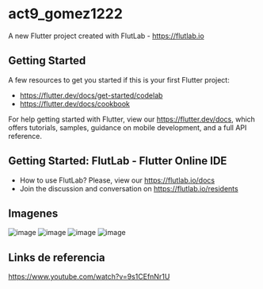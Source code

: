 # act9_gomez1222

A new Flutter project created with FlutLab - https://flutlab.io

## Getting Started

A few resources to get you started if this is your first Flutter project:

- https://flutter.dev/docs/get-started/codelab
- https://flutter.dev/docs/cookbook

For help getting started with Flutter, view our
https://flutter.dev/docs, which offers tutorials,
samples, guidance on mobile development, and a full API reference.

## Getting Started: FlutLab - Flutter Online IDE

- How to use FlutLab? Please, view our https://flutlab.io/docs
- Join the discussion and conversation on https://flutlab.io/residents

## Imagenes
![image](https://github.com/AngelManuelGomezHernandez/1222_act9/assets/143548268/790f192e-c987-439b-8197-32758dcbfa82)
![image](https://github.com/AngelManuelGomezHernandez/1222_act9/assets/143548268/a977aff5-effd-45c6-85c7-f67a1f3c7412)
![image](https://github.com/AngelManuelGomezHernandez/1222_act9/assets/143548268/f9663e62-c283-40ac-b621-3111c3c1ac26)
![image](https://github.com/AngelManuelGomezHernandez/1222_act9/assets/143548268/6a944620-dcb8-4790-b82f-03295b10e7ee)

## Links de referencia
https://www.youtube.com/watch?v=9s1CEfnNr1U
